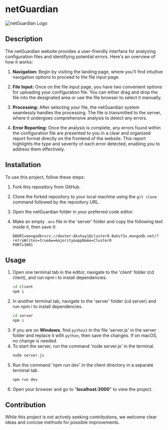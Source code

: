 # netGuardian

![netGuardian Logo](link-to-image.png)

## Description

The netGuardian website provides a user-friendly interface for analyzing configuration files and identifying potential errors. Here's an overview of how it works:

1. **Navigation:** Begin by visiting the landing page, where you'll find intuitive navigation options to proceed to the file input page.

2. **File Input:** Once on the file input page, you have two convenient options for uploading your configuration file. You can either drag and drop the file into the designated area or use the file browser to select it manually.

3. **Processing:** After selecting your file, the netGuardian system seamlessly handles the processing. The file is transmitted to the server, where it undergoes comprehensive analysis to detect any errors.

4. **Error Reporting:** Once the analysis is complete, any errors found within the configuration file are presented to you in a clear and organized report format directly on the frontend of the website. This report highlights the type and severity of each error detected, enabling you to address them effectively.


## Installation

To use this project, follow these steps:

1. Fork this repository from GitHub.
2. Clone the forked repository to your local machine using the `git clone` command followed by the repository URL.
3. Open the netGuardian folder in your preferred code editor.
4. Make an empty `.env` file in the 'server' folder and copy the following text inside it, then save it:

   ```plaintext
   DBURI=mongodb+srv://dexter:Akshay1@cluster0.8w5sf3x.mongodb.net/?retryWrites=true&w=majority&appName=Cluster0
   PORT=3001

## Usage

1. Open one terminal tab in the editor, navigate to the 'client' folder (cd client), and run npm i to install dependencies.
     ```bash
     cd client
     npm i
2. In another terminal tab, navigate to the 'server' folder (cd server) and run npm i to install dependencies.
     ```bash
     cd server
     npm i
3. If you are on **Windows**, find `python3` in the file 'server.js' in the server folder and replace it with `python`, then save the changes. If on macOS, no change is needed.
4. To start the server, run the command 'node server.js' in the terminal.
    ```bash
    node server.js
5. Run the command 'npm run dev' in the client directory in a separate terminal tab.
   ```bash
   npm run dev
6. Open your browser and go to "**localhost:3000**" to view the project.

## Contribution
While this project is not actively seeking contributions, we welcome clear ideas and concise methods for possible improvements.
